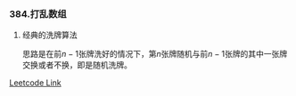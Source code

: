 ### 384.打乱数组

1. 经典的洗牌算法
   
   思路是在前$n - 1$张牌洗好的情况下，第$n$张牌随机与前$n - 1$张牌的其中一张牌交换或者不换，即是随机洗牌。
   
[Leetcode Link](https://leetcode-cn.com/problems/shuffle-an-array/)